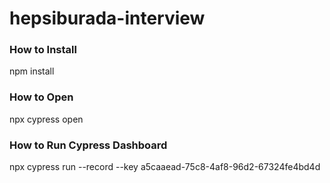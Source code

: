# hepsiburada-interview

### **How to Install**
npm install

### **How to Open**
npx cypress open

### **How to Run Cypress Dashboard**
npx cypress run --record --key a5caaead-75c8-4af8-96d2-67324fe4bd4d